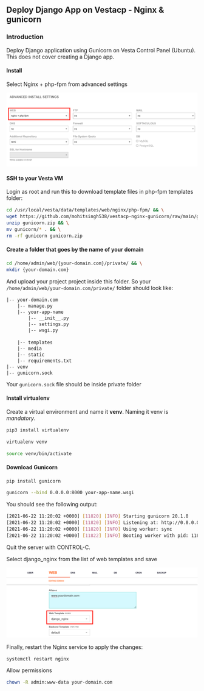 
## Deploy Django App on Vestacp - Nginx & gunicorn


### Introduction

Deploy Django application using Gunicorn on Vesta Control Panel (Ubuntu).  This does not cover creating a Django app.

#### Install
Select Nginx + php-fpm from advanced settings

![Vesta Advanced Settings](https://github.com/mohitsingh538/vestacp-nginx-gunicorn/blob/main/images/vesta_home-page.png)

#### SSH to your Vesta VM
Login as root and run this to download template files in php-fpm templates folder:
```bash
cd /usr/local/vesta/data/templates/web/nginx/php-fpm/ && \
wget https://github.com/mohitsingh538/vestacp-nginx-gunicorn/raw/main/gunicorn.zip
unzip gunicorn.zip && \
mv gunicorn/* . && \
rm -rf gunicorn gunicorn.zip
```
#### Create a folder that goes by the name of your domain
```bash
cd /home/admin/web/{your-domain.com}/private/ && \
mkdir {your-domain.com}
```
And upload your project project inside this folder. So your ``` /home/admin/web/your-domain.com/private/ ``` folder should look like:
```
|-- your-domain.com
    |-- manage.py
    |-- your-app-name
	    |-- __init__.py
	    |-- settings.py
	    |-- wsgi.py
	    
    |-- templates
    |-- media
    |-- static
    |-- requirements.txt
|-- venv
|-- gunicorn.sock
```
Your ``gunicorn.sock`` file should be inside private folder

#### Install virtualenv
Create a virtual environment and name it **venv**. Naming it venv is *mandatory*.
```bash
pip3 install virtualenv
```
```bash
virtualenv venv
```
```bash
source venv/bin/activate
```

#### Download Gunicorn

```bash
pip install gunicorn
```
```bash
gunicorn --bind 0.0.0.0:8000 your-app-name.wsgi
```

You should see the following output:

```bash
[2021-06-22 11:20:02 +0000] [11820] [INFO] Starting gunicorn 20.1.0
[2021-06-22 11:20:02 +0000] [11820] [INFO] Listening at: http://0.0.0.0:8000 (11820)
[2021-06-22 11:20:02 +0000] [11820] [INFO] Using worker: sync
[2021-06-22 11:20:02 +0000] [11822] [INFO] Booting worker with pid: 11822
```
Quit the server with CONTROL-C.

Select django_nginx from the list of web templates and save

![Vesta CP Template](https://github.com/mohitsingh538/vestacp-nginx-gunicorn/raw/main/images/vesta-template.png)

Finally, restart the Nginx service to apply the changes:

```
systemctl restart nginx
```

Allow permissions
```bash
chown -R admin:www-data your-domain.com
```
